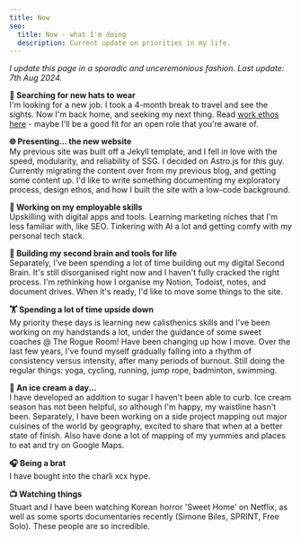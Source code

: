 ```yaml
---
title: Now
seo:
  title: Now - what I'm doing 
  description: Current update on priorities in my life.
---
```

*I update this page in a sporadic and unceremonious fashion. Last update: 7th Aug 2024.*

**💼 Searching for new hats to wear**  
I'm looking for a new job. I took a 4-month break to travel and see the sights. Now I'm back home, and seeking my next thing.
Read <a href='/work-ethos'>work ethos here</a> - maybe I'll be a good fit for an open role that you're aware of.

**🌐 Presenting... the new website**  
My previous site was built off a Jekyll template, and I fell in love with the speed, modularity, and reliability of SSG. I decided on Astro.js for this guy.
Currently migrating the content over from my previous blog, and getting some content up.
I'd like to write something documenting my exploratory process, design ethos, and how I built the site with a low-code background.

**🔧 Working on my employable skills**  
Upskilling with digital apps and tools. Learning marketing niches that I'm less familiar with, like SEO. Tinkering with AI a lot and getting comfy with my personal tech stack.

**🧠 Building my second brain and tools for life**  
Separately, I've been spending a lot of time building out my digital Second Brain. It's still disorganised right now and I haven't fully cracked the right process. I'm rethinking how I organise my Notion, Todoist, notes, and document drives. When it's ready, I'd like to move some things to the site.

**🏋️ Spending a lot of time upside down**  
My priority these days is learning new calisthenics skills and I've been working on my handstands a lot, under the guidance of some sweet coaches @ The Rogue Room! Have been changing up how I move. Over the last few years, I've found myself gradually falling into a rhythm of consistency versus intensity, after many periods of burnout. Still doing the regular things: yoga, cycling, running, jump rope, badminton, swimming. 

**🍎 An ice cream a day...**  
I have developed an addition to sugar I haven't been able to curb. Ice cream season has not been helpful, so although I'm happy, my waistline hasn't been. Separately, I have been working on a side project mapping out major cuisines of the world by geography, excited to share that when at a better state of finish. Also have done a lot of mapping of my yummies and places to eat and try on Google Maps.

**🎧 Being a brat**  
I have bought into the charli xcx hype.

**📺 Watching things**  
Stuart and I have been watching Korean horror 'Sweet Home' on Netflix, as well as some sports documentaries recently (Simone Biles, SPRINT, Free Solo). These people are so incredible.